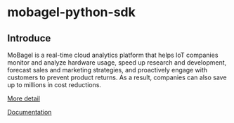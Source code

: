 # mobagel-python-sdk

## Introduce

MoBagel is a real-time cloud analytics platform that helps IoT companies monitor and analyze hardware usage, speed up research and development, forecast sales and marketing strategies, and proactively engage with customers to prevent product returns. As a result, companies can also save up to millions in cost reductions.

[More detail](https://mobagel.com/features)

[Documentation](https://mobagel.github.io/docs/site/integrations/python/)

